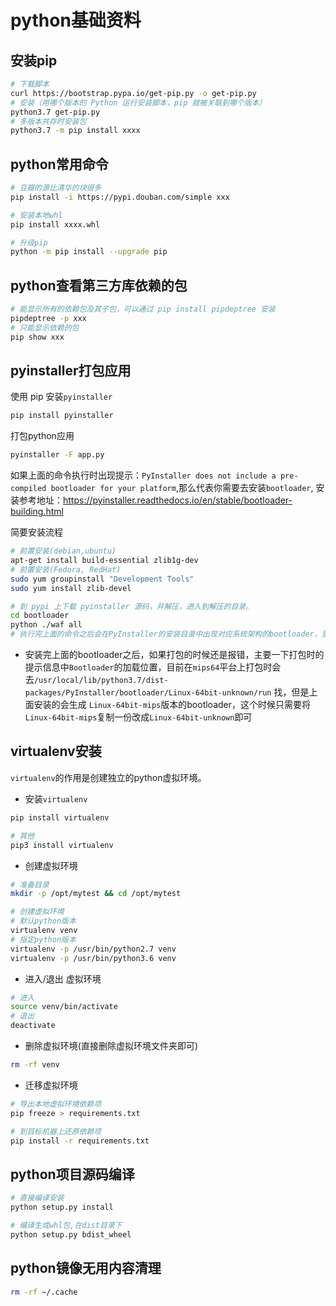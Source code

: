 # python基础资料

## 安装pip

```bash
# 下载脚本
curl https://bootstrap.pypa.io/get-pip.py -o get-pip.py
# 安装（用哪个版本的 Python 运行安装脚本，pip 就被关联到哪个版本）
python3.7 get-pip.py
# 多版本共存时安装包
python3.7 -m pip install xxxx
```

## python常用命令

```bash
# 豆瓣的源比清华的块很多
pip install -i https://pypi.douban.com/simple xxx

# 安装本地whl
pip install xxxx.whl

# 升级pip
python -m pip install --upgrade pip
```
## python查看第三方库依赖的包

```bash
# 能显示所有的依赖包及其子包，可以通过 pip install pipdeptree 安装
pipdeptree -p xxx
# 只能显示依赖的包
pip show xxx
```

## pyinstaller打包应用

使用 pip 安装`pyinstaller`

```bash
pip install pyinstaller
```

打包python应用

```bash
pyinstaller -F app.py
```

如果上面的命令执行时出现提示：`PyInstaller does not include a pre-compiled bootloader for your platform`,那么代表你需要去安装`bootloader`, 安装参考地址：https://pyinstaller.readthedocs.io/en/stable/bootloader-building.html

简要安装流程

```bash
# 前置安装(debian,ubuntu)
apt-get install build-essential zlib1g-dev
# 前置安装(Fedora, RedHat)
sudo yum groupinstall "Development Tools"
sudo yum install zlib-devel

# 到 pypi 上下载 pyinstaller 源码，并解压，进入到解压的目录。
cd bootloader
python ./waf all
# 执行完上面的命令之后会在PyInstaller的安装目录中出现对应系统架构的bootloader，里面包含run，run_d
```

* 安装完上面的bootloader之后，如果打包的时候还是报错，主要一下打包时的提示信息中`Bootloader`的加载位置，目前在`mips64`平台上打包时会去`/usr/local/lib/python3.7/dist-packages/PyInstaller/bootloader/Linux-64bit-unknown/run` 找，但是上面安装的会生成 `Linux-64bit-mips`版本的bootloader，这个时候只需要将`Linux-64bit-mips`复制一份改成`Linux-64bit-unknown`即可

## virtualenv安装

`virtualenv`的作用是创建独立的python虚拟环境。

* 安装`virtualenv`

```bash
pip install virtualenv

# 其他
pip3 install virtualenv
```

* 创建虚拟环境

```bash
# 准备目录
mkdir -p /opt/mytest && cd /opt/mytest

# 创建虚拟环境
# 默认python版本
virtualenv venv
# 指定python版本
virtualenv -p /usr/bin/python2.7 venv
virtualenv -p /usr/bin/python3.6 venv
```

* 进入/退出 虚拟环境

```bash
# 进入
source venv/bin/activate
# 退出
deactivate
```

* 删除虚拟环境(直接删除虚拟环境文件夹即可)

```bash
rm -rf venv
```

* 迁移虚拟环境

```bash
# 导出本地虚拟环境依赖项
pip freeze > requirements.txt

# 到目标机器上还原依赖项
pip install -r requirements.txt
```

## python项目源码编译

```bash
# 直接编译安装
python setup.py install

# 编译生成whl包,在dist目录下
python setup.py bdist_wheel
```

## python镜像无用内容清理

```bash
rm -rf ~/.cache
```